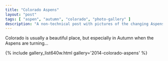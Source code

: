 ```yaml
---
title: "Colorado Aspens"
layout: "post"
tags: [ "aspen", "autumn", "colorado", "photo-gallery" ]
description: "A non-technical post with pictures of the changing Aspens in Colorado."
---
```


Colorado is usually a beautiful place, but especially in Autumn when the Aspens are turning&hellip;

{% include gallery_list640w.html gallery='2014-colorado-aspens' %}
